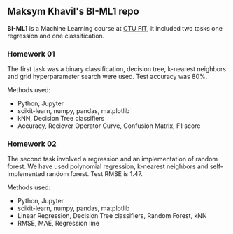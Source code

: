 ## Maksym Khavil's BI-ML1 repo

**BI-ML1** is a Machine Learning course at [CTU FIT](https://fit.cvut.cz/en), it included two tasks one regression and one classification.

### Homework 01

The first task was a binary classification, decision tree, k-nearest neighbors and grid hyperparameter search were used. Test accuracy was 80%.

Methods used:
* Python, Jupyter
* scikit-learn, numpy, pandas, matplotlib
* kNN, Decision Tree classifiers
* Accuracy, Reciever Operator Curve, Confusion Matrix, F1 score

### Homework 02

The second task involved a regression and an implementation of random forest. We have used polynomial regression, k-nearest neighbors and self-implemented random forest. Test RMSE is 1.47.

Methods used:
* Python, Jupyter
* scikit-learn, numpy, pandas, matplotlib
* Linear Regression, Decision Tree classifiers, Random Forest, kNN
* RMSE, MAE, Regression line
